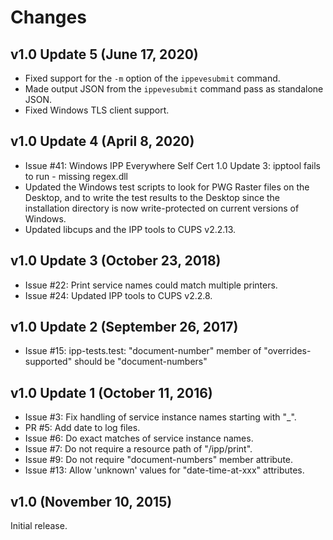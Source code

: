 # Changes

## v1.0 Update 5 (June 17, 2020)

- Fixed support for the `-m` option of the `ippevesubmit` command.
- Made output JSON from the `ippevesubmit` command pass as standalone JSON.
- Fixed Windows TLS client support.


## v1.0 Update 4 (April 8, 2020)

- Issue #41: Windows IPP Everywhere Self Cert 1.0 Update 3: ipptool fails to
  run - missing regex.dll
- Updated the Windows test scripts to look for PWG Raster files on the Desktop,
  and to write the test results to the Desktop since the installation
  directory is now write-protected on current versions of Windows.
- Updated libcups and the IPP tools to CUPS v2.2.13.


## v1.0 Update 3 (October 23, 2018)

- Issue #22: Print service names could match multiple printers.
- Issue #24: Updated IPP tools to CUPS v2.2.8.


## v1.0 Update 2 (September 26, 2017)

- Issue #15: ipp-tests.test: "document-number" member of "overrides-supported"
  should be "document-numbers"


## v1.0 Update 1 (October 11, 2016)

- Issue #3: Fix handling of service instance names starting with "_".
- PR #5: Add date to log files.
- Issue #6: Do exact matches of service instance names.
- Issue #7: Do not require a resource path of "/ipp/print".
- Issue #9: Do not require "document-numbers" member attribute.
- Issue #13: Allow 'unknown' values for "date-time-at-xxx" attributes.


## v1.0 (November 10, 2015)

Initial release.
